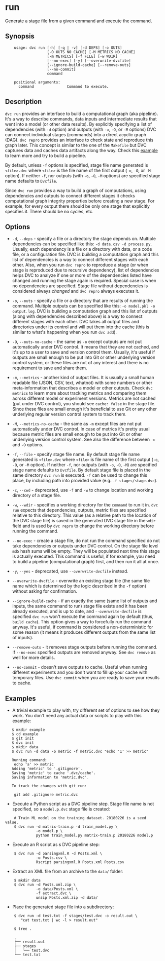 # run

Generate a stage file from a given command and execute the command.

## Synopsis

```usage
    usage: dvc run [-h] [-q | -v] [-d DEPS] [-o OUTS]
                   [-O OUTS_NO_CACHE] [-M METRICS_NO_CACHE]
                   [-m METRICS] [-f FILE] [-w WDIR]
                   [--no-exec] [-y] [--overwrite-dvcfile]
                   [--ignore-build-cache] [--remove-outs]
                   [--no-commit]
                   command
    
    positional arguments:
      command               Command to execute.
```

## Description

`dvc run` provides an interface to build a computational graph (aka pipeline).
It's a way to describe commands, data inputs and intermediate results that went
into a model (or other data results). By explicitly specifying a list of
dependencies (with `-d` option) and outputs (with `-o`, `-O`, or `-M` options)
DVC can connect individual stages (commands) into a direct acyclic graph (DAG).
`dvc repro` provides an interface to check state and reproduce this graph
later. This concept is similar to the one of the `Makefile` but DVC captures
data and caches data artifacts along the way. Check this 
[example](/doc/get-started/example-pipeline) to learn more and try to build a
pipeline.

By default, unless `-f` options is specified, stage file name generated is
`<file>.dvc` where `<file>` is the file name of the first output (`-o`, `-O`,
or `-M` option). If neither `-f`, nor outputs (with `-o`, `-O`, `-M` options)
are specified stage name defaults to `Dvcfile`. 

Since `dvc run` provides a way to build a graph of computations, using
dependencies and outputs to connect different stages it checks computational
graph integrity properties before creating a new stage. For example, for every
output there should be only one stage that explicitly specifies it. There
should be no cycles, etc.

## Options

* `-d`, `--deps` - specify a file or a directory the stage depends on. Multiple
dependencies can be specified like this: `-d data.csv -d process.py`.
Usually, each dependency is a file or a directory with data, or a code file, or
a configuration file. DVC is building a computation graph and this list of
dependencies is a way to connect different stages with each other. Also, when
you run `dvc repro` to reproduce a stage (or when stage is reproduced due to
recursive dependency), list of dependencies helps DVC to analyze if one or more
of the dependencies listed have changed and running the stage again is
required. Special case is when no dependencies are specified. Stage file
without dependencies is considered always _changed_ and `dvc repro` always
executes it.

* `-o`, `--outs` - specify a file or a directory that are results of running
the command. Multiple outputs can be specified like this: `-o model.pkl -o
output.log`. DVC is building a computation graph and this list of outputs
(along with dependencies described above) is a way to connect different stages
with each other. DVC takes all output files and directories under its control
and will put them into the cache (this is similar to what's happening when you
run `dvc add`).

* `-O`, `--outs-no-cache` - the same as `-o` except outputs are not put
automatically under DVC control. It means that they are not cached, and it's
up to a user to save and version control them. Usually, it's useful if outputs
are small enough to be put into Git or other underlying version control system,
or these files are not of any interest and there is no requirement to save and
share them. 

* `-m`, `--metrics` - another kind of output files. It is usually a
small human readable file (JSON, CSV, text, whatnot) with some numbers or other
meta-information that describes a model or other outputs. Check `dvc metrics`
to learn more about tracking metrics and comparing them across different
model or experiment versions. Metrics are not cached (put under DVC control),
you should see `cache: false` in the stage file. Since these files are small
enough it's beneficial to use Git or any other underlying regular version
control system to track them.

* `-M`, `--metrics-no-cache` - the same as `-m` except files are not put
automatically under DVC control. In case of metrics it's pretty usual because
metric files are small enough to be put into Git or other underlying version
control system. See also the difference between `-o` and `-O` options.

* `-f`, `--file` - specify stage file name. By default stage file name generated
is `<file>.dvc` where `<file>` is file name of the first output (`-o`, `-O`, or
`-M` option). If neither `-f`, nor outputs (with `-o`, `-O`, `-M`) are specified
stage name defaults to `Dvcfile`. By default stage file is placed in the same
directory `dvc run` is executed.  `-f` can be used to change this place, by
including path into provided value (e.g. `-f stages/stage.dvc`).

* `-c`, `--cwd` - deprecated, use `-f` and `-w` to change location and working
directory of a stage file.

* `-w`, `--wdir` - specifies a working directory for the `command` to run it in.
`dvc run` expects that dependencies, outputs, metric files are specified
relative to this directory. This value (as a relative path to the location of
the DVC stage file) is saved in the generated DVC stage file in the `wdir` field
and is used by `dvc repro` to change the working directory before running the
command.

* `--no-exec` - create a stage file, do not run the command specified do not
take dependencies or outputs under DVC control. On the stage file level `md5`
hash sums will be empty. They will be populated next time this stage is
actually executed. This command is useful, if for example, you need to build
a pipeline (computational graph) first, and then run it all at once.

* `-y`, `--yes` - deprecated, use `--overwrite-dvcfile` instead.

* `--overwrite-dvcfile` - overwrite an existing stage file (the same file name
which is determined by the logic described in the `-f` option) without asking
for confirmation.

* `--ignore-build-cache` - if an exactly the same (same list of outputs and
inputs, the same command to run) stage file exists and it has been already
executed, and is up to date, and `--overwrite-dvcfile` is specified `dvc run`
won't execute the command again by default (thus, `build cache`). This option
gives a way to forcefully run the command anyway. It's useful, if command is
considered a non-deterministic for some reason (it means it produces different
outputs from the same list of inputs). 

* `--remove-outs` - it removes stage outputs before running the command. If
`--no-exec` specified outputs are removed anyway. See `dvc remove` as well for
more details.     

* `--no-commit` - doesn't save outputs to cache. Useful when running different
experiments and you don't want to fill up your cache with temporary files.
Use `dvc commit` when you are ready to save your results to cache.

## Examples

* A trivial example to play with, try different set of options to see how they
work. You don't need any actual data or scripts to play with this example:

```dvc
   $ mkdir example
   $ cd example
   $ git init
   $ dvc init 
   $ mkdir data
   $ dvc run -d data -o metric -f metric.dvc "echo '1' >> metric"
   
   Running command:
   	echo 'a' >> metric
   Adding 'metric' to '.gitignore'.
   Saving 'metric' to cache '.dvc/cache'.
   Saving information to 'metric.dvc'.
   
   To track the changes with git run:
   
   	git add .gitignore metric.dvc
```

* Execute a Python script as a DVC pipeline step. Stage file name is not
specified, so a `model.p.dvc` stage file is created:

```dvc
    # Train ML model on the training dataset. 20180226 is a seed value.
    $ dvc run -d matrix-train.p -d train_model.py \
              -o model.p \
              python train_model.py matrix-train.p 20180226 model.p
```

* Execute an R script as s DVC pipeline step:

```dvc
    $ dvc run -d parsingxml.R -d Posts.xml \
              -o Posts.csv \
              Rscript parsingxml.R Posts.xml Posts.csv
```

* Extract an XML file from an archive to the `data/` folder:

```dvc
    $ mkdir data
    $ dvc run -d Posts.xml.zip \
              -o data/Posts.xml \
              -f extract.dvc \
              unzip Posts.xml.zip -d data/
```

* Place the generated stage file into a subdirectory:

```dvc
    $ dvc run -d test.txt -f stages/test.dvc -o result.out \
       "cat test.txt | wc -l > result.out"

    $ tree .

    .
    ├── result.out
    ├── stages
    │   └── test.dvc
    └── test.txt
```